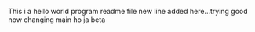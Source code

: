 This i a hello world program readme file
new line added here...trying good now
changing main
ho ja beta
